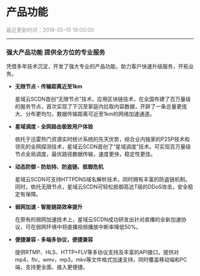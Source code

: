 # **产品功能**

<font color="#999999">最近更新时间：2018-05-10 18:00:00</font>

<hr class="page-header-hr"/>

### **强大产品功能 提供全方位的专业服务**

凭借多年技术沉淀，开发了强大专业的产品功能，助力客户快速升级服务，开拓业务。

- **无限节点 - 传输距离近至1km**

    星域云SCDN首创“无限节点”技术，应用区块链技术，在全国布建了百万量级的服务节点，首次实现了下沉至家庭内拉取内容数据，开辟了一条总量更庞大、分布更均匀，数据传输距离可近至1km的网络加速通道。

- **星域调度 - 全网路由极致用户体验**

    依托于迅雷热门资源实时统计系统的先天优势，结合业内独家的P2SP技术和领先的全网探测技术，星域云SCDN首创了“星域调度”技术。可实现百万量级节点全局调度，最优路径数据传输，速度更快，稳定性更佳。

- **动态防御 - 防劫持、防盗链、抵御危机**

    星域云SCDN可支持HTTPDNS域名解析技术，同时拥有丰富的防盗链机制。同时，依托无限节点，星域云SCDN可轻松抵御高达T级的DDoS攻击，安全稳定有保障。

- **弱网加速 - 智能链路效率提升**

    在原有的弱网加速技术上，星域云SCDN成功研发出针对直播的全新加速协议，可在弱网环境中将直播视频播放中断率降低50%。

- **便捷兼容 - 多端多协议，便捷兼容**

    提供RTMP、HLS、HTTP+FLV等多协议支持及丰富的API接口，提供对mp4，flv，wmv，mp3，mkv等文件格式加速支持，同时覆盖移动端和PC端，支持更全面、接入更便捷。
